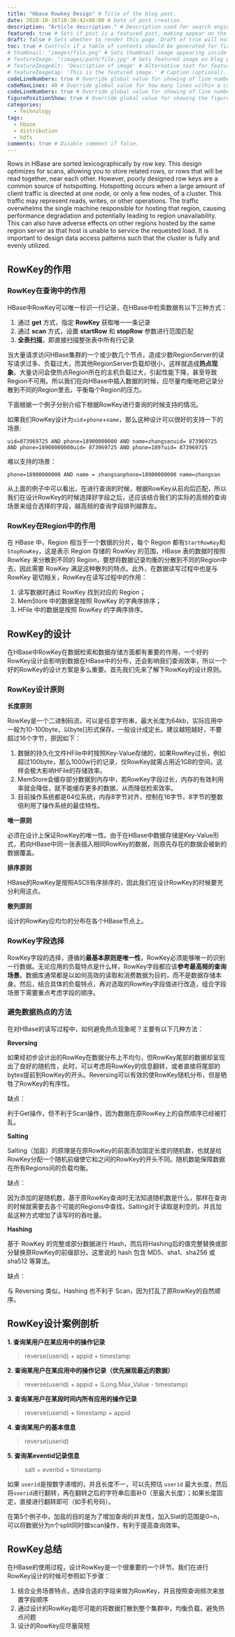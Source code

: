 ```yaml
---
title: "Hbase Rowkey Design" # Title of the blog post.
date: 2020-10-16T10:30:42+08:00 # Date of post creation.
description: "Article description." # Description used for search engine.
featured: true # Sets if post is a featured post, making appear on the home page side bar.
draft: false # Sets whether to render this page. Draft of true will not be rendered.
toc: true # Controls if a table of contents should be generated for first-level links automatically.
# thumbnail: "images/file.png" # Sets thumbnail image appearing inside card on homepage.
# featureImage: "/images/path/file.jpg" # Sets featured image on blog post.
# featureImageAlt: 'Description of image' # Alternative text for featured image.
# featureImageCap: 'This is the featured image.' # Caption (optional).
codeLineNumbers: true # Override global value for showing of line numbers within code block.
codeMaxLines: 40 # Override global value for how many lines within a code block before auto-collapsing.
codeLineNumbers: true # Override global value for showing of line numbers within code block.
figurePositionShow: true # Override global value for showing the figure label.
categories:
  - Technology
tags:
  - hbase
  - distribution
  - hdfs
comments: true # Disable comment if false.
---
```


Rows in HBase are sorted lexicographically by row key. This design optimizes for scans, allowing you to store related rows, or rows that will be read together, near each other. However, poorly designed row keys are a common source of hotspotting. Hotspotting occurs when a large amount of client traffic is directed at one node, or only a few nodes, of a cluster. This traffic may represent reads, writes, or other operations. The traffic overwhelms the single machine responsible for hosting that region, causing performance degradation and potentially leading to region unavailability. This can also have adverse effects on other regions hosted by the same region server as that host is unable to service the requested load. It is important to design data access patterns such that the cluster is fully and evenly utilized.

<!--more-->

## RowKey的作用

### RowKey在查询中的作用

HBase中RowKey可以唯一标识一行记录，在HBase中检索数据有以下三种方式：

1. 通过 **get** 方式，指定 **RowKey** 获取唯一一条记录
2. 通过 **scan** 方式，设置 **startRow** 和 **stopRow** 参数进行范围匹配
3. **全表扫描**，即直接扫描整张表中所有行记录

当大量请求访问HBase集群的一个或少数几个节点，造成少数RegionServer的读写请求过多、负载过大，而其他RegionServer负载却很小，这样就造成**热点现象**。大量访问会使热点Region所在的主机负载过大，引起性能下降，甚至导致Region不可用。所以我们在向HBase中插入数据的时候，应尽量均衡地把记录分散到不同的Region里去，平衡每个Region的压力。

下面根据一个例子分别介绍下根据RowKey进行查询的时候支持的情况。

如果我们RowKey设计为`uid`+`phone`+`name`，那么这种设计可以很好的支持一下的场景:

```
uid=873969725 AND phone=18900000000 AND name=zhangsanuid= 873969725 AND phone=18900000000uid= 873969725 AND phone=189?uid= 873969725
```

难以支持的场景：

```
phone=18900000000 AND name = zhangsanphone=18900000000 name=zhangsan
```

从上面的例子中可以看出，在进行查询的时候，根据RowKey从前向后匹配，所以我们在设计RowKey的时候选择好字段之后，还应该结合我们的实际的高频的查询场景来组合选择的字段，越高频的查询字段排列越靠左。

### RowKey在Region中的作用

在 HBase 中，Region 相当于一个数据的分片，每个 Region 都有`StartRowKey`和`StopRowKey`，这是表示 Region 存储的 RowKey 的范围，HBase 表的数据时按照 RowKey 来分散到不同的 Region，要想将数据记录均衡的分散到不同的Region中去，因此需要 RowKey 满足这种散列的特点。此外，在数据读写过程中也是与RowKey 密切相关，RowKey在读写过程中的作用：

1. 读写数据时通过 RowKey 找到对应的 Region；
2. MemStore 中的数据是按照 RowKey 的字典序排序；
3. HFile 中的数据是按照 RowKey 的字典序排序。

## RowKey的设计

在HBase中RowKey在数据检索和数据存储方面都有重要的作用，一个好的RowKey设计会影响到数据在HBase中的分布，还会影响我们查询效率，所以一个好的RowKey的设计方案是多么重要。首先我们先来了解下RowKey的设计原则。

### RowKey设计原则

**长度原则**

RowKey是一个二进制码流，可以是任意字符串，最大长度为64kb，实际应用中一般为10-100byte，以byte[]形式保存，一般设计成定长。建议越短越好，不要超过16个字节，原因如下：

1. 数据的持久化文件HFile中时按照Key-Value存储的，如果RowKey过长，例如超过100byte，那么1000w行的记录，仅RowKey就需占用近1GB的空间。这样会极大影响HFile的存储效率。
2. MemStore会缓存部分数据到内存中，若RowKey字段过长，内存的有效利用率就会降低，就不能缓存更多的数据，从而降低检索效率。
3. 目前操作系统都是64位系统，内存8字节对齐，控制在16字节，8字节的整数倍利用了操作系统的最佳特性。

**唯一原则**

必须在设计上保证RowKey的唯一性。由于在HBase中数据存储是Key-Value形式，若向HBase中同一张表插入相同RowKey的数据，则原先存在的数据会被新的数据覆盖。

**排序原则**

HBase的RowKey是按照ASCII有序排序的，因此我们在设计RowKey的时候要充分利用这点。

**散列原则**

设计的RowKey应均匀的分布在各个HBase节点上。

### RowKey字段选择

RowKey字段的选择，遵循的**最基本原则是唯一性**，RowKey必须能够唯一的识别一行数据。无论应用的负载特点是什么样，RowKey字段都应该**参考最高频的查询场景**。数据库通常都是以如何高效的读取和消费数据为目的，而不是数据存储本身。然后，结合具体的负载特点，再对选取的RowKey字段值进行改造，组合字段场景下需要重点考虑字段的顺序。

### 避免数据热点的方法

在对HBase的读写过程中，如何避免热点现象呢？主要有以下几种方法：

**Reversing**

如果经初步设计出的RowKey在数据分布上不均匀，但RowKey尾部的数据却呈现出了良好的随机性，此时，可以考虑将RowKey的信息翻转，或者直接将尾部的bytes提前到RowKey的开头。Reversing可以有效的使RowKey随机分布，但是牺牲了RowKey的有序性。

缺点：

利于Get操作，但不利于Scan操作，因为数据在原RowKey上的自然顺序已经被打乱。

**Salting**

Salting（加盐）的原理是在原RowKey的前面添加固定长度的随机数，也就是给RowKey分配一个随机前缀使它和之间的RowKey的开头不同。随机数能保障数据在所有Regions间的负载均衡。

缺点：

因为添加的是随机数，基于原RowKey查询时无法知道随机数是什么，那样在查询的时候就需要去各个可能的Regions中查找，Salting对于读取是利空的。并且加盐这种方式增加了读写时的吞吐量。

**Hashing**

基于 RowKey 的完整或部分数据进行 Hash，而后将Hashing后的值完整替换或部分替换原RowKey的前缀部分。这里说的 hash 包含 MD5、sha1、sha256 或 sha512 等算法。

缺点：

与 Reversing 类似，Hashing 也不利于 Scan，因为打乱了原RowKey的自然顺序。

## RowKey设计案例剖析

**1. 查询某用户在某应用中的操作记录**

> reverse(userid) + appid + timestamp

**2. 查询某用户在某应用中的操作记录（优先展现最近的数据）**

> reverse(userid) + appid + (Long.Max_Value - timestamp)

**3. 查询某用户在某段时间内所有应用的操作记录**

> reverse(userid) + timestamp + appid

**4. 查询某用户的基本信息**

> reverse(userid)

**5. 查询某eventid记录信息**

> salt + eventid + timestamp

如果 `userid`是按数字递增的，并且长度不一，可以先预估 `userid` 最大长度，然后将`userid`进行翻转，再在翻转之后的字符串后面补0（至最大长度）；如果长度固定，直接进行翻转即可（如手机号码）。

在第5个例子中，加盐的目的是为了增加查询的并发性，加入Slat的范围是0~n，可以将数据分为n个split同时做scan操作，有利于提高查询效率。

## RowKey总结

在HBase的使用过程，设计RowKey是一个很重要的一个环节。我们在进行RowKey设计的时候可参照如下步骤：

1. 结合业务场景特点，选择合适的字段来做为RowKey，并且按照查询频次来放置字段顺序
2. 通过设计的RowKey能尽可能的将数据打散到整个集群中，均衡负载，避免热点问题
3. 设计的RowKey应尽量简短
